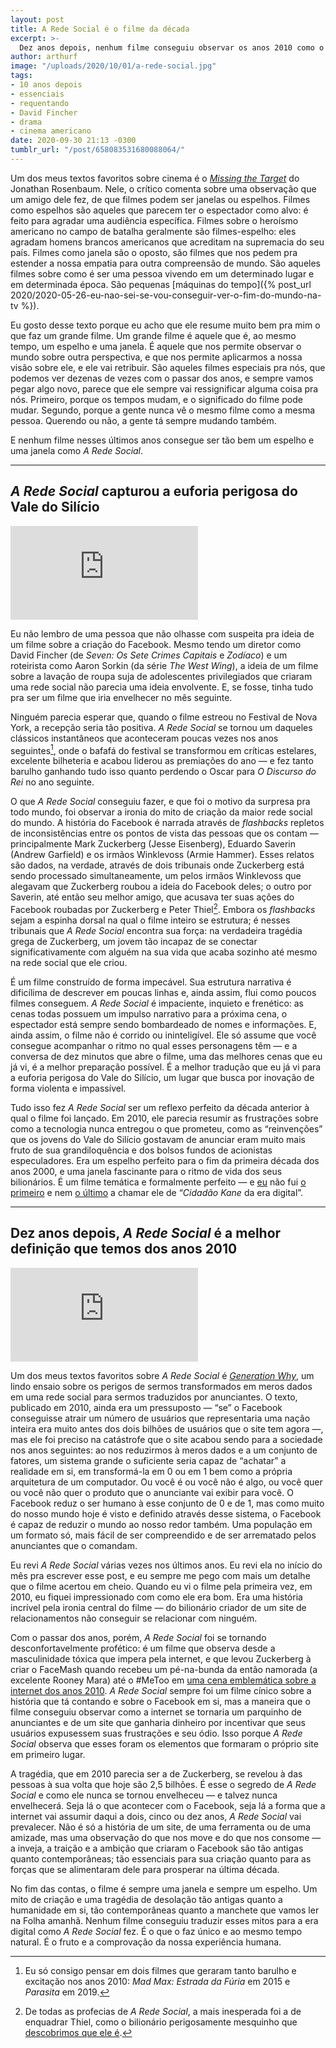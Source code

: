 ```yaml
---
layout: post
title: A Rede Social é o filme da década
excerpt: >-
  Dez anos depois, nenhum filme conseguiu observar os anos 2010 como o “Filme do Facebook”.
author: arthurf
image: "/uploads/2020/10/01/a-rede-social.jpg"
tags:
- 10 anos depois
- essenciais
- requentando
- David Fincher
- drama
- cinema americano
date: 2020-09-30 21:13 -0300
tumblr_url: "/post/658083531680088064/"
---
```

Um dos meus textos favoritos sobre cinema é o [*Missing the Target*](https://www.jonathanrosenbaum.net/2018/02/missing-the-target/) do Jonathan Rosenbaum. Nele, o crítico comenta sobre uma observação que um amigo dele fez, de que filmes podem ser janelas ou espelhos. Filmes como espelhos são aqueles que parecem ter o espectador como alvo: é feito para agradar uma audiência específica. Filmes sobre o heroísmo americano no campo de batalha geralmente são filmes-espelho: eles agradam homens brancos americanos que acreditam na supremacia do seu país. Filmes como janela são o oposto, são filmes que nos pedem pra estender a nossa empatia para outra compreensão de mundo. São aqueles filmes sobre como é ser uma pessoa vivendo em um determinado lugar e em determinada época. São pequenas [máquinas do tempo]({% post_url 2020/2020-05-26-eu-nao-sei-se-vou-conseguir-ver-o-fim-do-mundo-na-tv %}).

Eu gosto desse texto porque eu acho que ele resume muito bem pra mim o que faz um grande filme. Um grande filme é aquele que é, ao mesmo tempo, um espelho e uma janela. É aquele que nos permite observar o mundo sobre outra perspectiva, e que nos permite aplicarmos a nossa visão sobre ele, e ele vai retribuir. São aqueles filmes especiais pra nós, que podemos ver dezenas de vezes com o passar dos anos, e sempre vamos pegar algo novo, parece que ele sempre vai ressignificar alguma coisa pra nós. Primeiro, porque os tempos mudam, e o significado do filme pode mudar. Segundo, porque a gente nunca vê o mesmo filme como a mesma pessoa. Querendo ou não, a gente tá sempre mudando também.

E nenhum filme nesses últimos anos consegue ser tão bem um espelho e uma janela como *A Rede Social*.

***

## *A Rede Social* capturou a euforia perigosa do Vale do Silício

<iframe class="full-width" src="https://www.youtube.com/embed/Qwo1S25s_4k" frameborder="0" allow="accelerometer; autoplay; clipboard-write; encrypted-media; gyroscope; picture-in-picture" allowfullscreen></iframe>

Eu não lembro de uma pessoa que não olhasse com suspeita pra ideia de um filme sobre a criação do Facebook. Mesmo tendo um diretor como David Fincher (de *Seven: Os Sete Crimes Capitais* e *Zodíaco*) e um roteirista como Aaron Sorkin (da série *The West Wing*), a ideia de um filme sobre a lavação de roupa suja de adolescentes privilegiados que criaram uma rede social não parecia uma ideia envolvente. E, se fosse, tinha tudo pra ser um filme que iria envelhecer no mês seguinte.

Ninguém parecia esperar que, quando o filme estreou no Festival de Nova York, a recepção seria tão positiva. *A Rede Social* se tornou um daqueles clássicos instantâneos que aconteceram poucas vezes nos anos seguintes[^1], onde o bafafá do festival se transformou em críticas estelares, excelente bilheteria e acabou liderou as premiações do ano — e fez tanto barulho ganhando tudo isso quanto perdendo o Oscar para *O Discurso do Rei* no ano seguinte.

O que *A Rede Social* conseguiu fazer, e que foi o motivo da surpresa pra todo mundo, foi observar a ironia do mito de criação da maior rede social do mundo. A história do Facebook é narrada através de *flashbacks* repletos de inconsistências entre os pontos de vista das pessoas que os contam — principalmente Mark Zuckerberg (Jesse Eisenberg), Eduardo Saverin (Andrew Garfield) e os irmãos Winklevoss (Armie Hammer). Esses relatos são dados, na verdade, através de dois tribunais onde Zuckerberg está sendo processado simultaneamente, um pelos irmãos Winklevoss que alegavam que Zuckerberg roubou a ideia do Facebook deles; o outro por Saverin, até então seu melhor amigo, que acusava ter suas ações do Facebook roubadas por Zuckerberg e Peter Thiel[^2]. Embora os *flashbacks* sejam a espinha dorsal na qual o filme inteiro se estrutura; é nesses tribunais que *A Rede Social* encontra sua força: na verdadeira tragédia grega de Zuckerberg, um jovem tão incapaz de se conectar significativamente com alguém na sua vida que acaba sozinho até mesmo na rede social que ele criou.

É um filme construído de forma impecável. Sua estrutura narrativa é dificílima de descrever em poucas linhas e, ainda assim, flui como poucos filmes conseguem. *A Rede Social* é impaciente, inquieto e frenético: as cenas todas possuem um impulso narrativo para a próxima cena, o espectador está sempre sendo bombardeado de nomes e informações. E, ainda assim, o filme não é corrido ou ininteligível. Ele só assume que você consegue acompanhar o ritmo no qual esses personagens têm — e a conversa de dez minutos que abre o filme, uma das melhores cenas que eu já vi, é a melhor preparação possível. É a melhor tradução que eu já vi para a euforia perigosa do Vale do Silício, um lugar que busca por inovação de forma violenta e impassível.

Tudo isso fez *A Rede Social* ser um reflexo perfeito da década anterior à qual o filme foi lançado. Em 2010, ele parecia resumir as frustrações sobre como a tecnologia nunca entregou o que prometeu, como as “reinvenções” que os jovens do Vale do Silício gostavam de anunciar eram muito mais fruto de sua grandiloquência e dos bolsos fundos de acionistas especuladores. Era um espelho perfeito para o fim da primeira década dos anos 2000, e uma janela fascinante para o ritmo de vida dos seus bilionários. É um filme temática e formalmente perfeito — e [eu](https://umfilmeumdia.wordpress.com/2013/01/08/a-rede-social-the-social-network-2010/) não fui [o primeiro](https://www.indiewire.com/2010/09/review-the-social-network-228005/) e nem [o último](https://youtu.be/bynULuoHi98) a chamar ele de “*Cidadão Kane* da era digital”.

***

## Dez anos depois, *A Rede Social* é a melhor definição que temos dos anos 2010

<iframe class="full-width" src="https://www.youtube.com/embed/1r4lKhiE794" frameborder="0" allow="accelerometer; autoplay; clipboard-write; encrypted-media; gyroscope; picture-in-picture" allowfullscreen></iframe>

Um dos meus textos favoritos sobre *A Rede Social* é [*Generation Why*](https://www.nybooks.com/articles/2010/11/25/generation-why/), um lindo ensaio sobre os perigos de sermos transformados em meros dados em uma rede social para sermos traduzidos por anunciantes. O texto, publicado em 2010, ainda era um pressuposto — “se” o Facebook conseguisse atrair um número de usuários que representaria uma nação inteira era muito antes dos dois bilhões de usuários que o site tem agora —, mas ele foi preciso na catástrofe que o site acabou sendo para a sociedade nos anos seguintes: ao nos reduzirmos à meros dados e a um conjunto de fatores, um sistema grande o suficiente seria capaz de “achatar” a realidade em si, em transformá-la em 0 ou em 1 bem como a própria arquitetura de um computador. Ou você é ou você não é algo, ou você quer ou você não quer o produto que o anunciante vai exibir para você. O Facebook reduz o ser humano à esse conjunto de 0 e de 1, mas como muito do nosso mundo hoje é visto e definido através desse sistema, o Facebook é capaz de reduzir o mundo ao nosso redor também. Uma população em um formato só, mais fácil de ser compreendido e de ser arrematado pelos anunciantes que o comandam.

Eu revi *A Rede Social* várias vezes nos últimos anos. Eu revi ela no início do mês pra escrever esse post, e eu sempre me pego com mais um detalhe que o filme acertou em cheio. Quando eu vi o filme pela primeira vez, em 2010, eu fiquei impressionado com como ele era bom. Era uma história incrível pela ironia central do filme — do bilionário criador de um site de relacionamentos não conseguir se relacionar com ninguém.

Com o passar dos anos, porém, *A Rede Social* foi se tornando desconfortavelmente profético: é um filme que observa desde a masculinidade tóxica que impera pela internet, e que levou Zuckerberg à criar o FaceMash quando recebeu um pé-na-bunda da então namorada (a excelente Rooney Mara) até o #MeToo em [uma cena emblemática sobre a internet dos anos 2010](https://youtu.be/a53wq2p4iXo). *A Rede Social* sempre foi um filme cínico sobre a história que tá contando e sobre o Facebook em si, mas a maneira que o filme conseguiu observar como a internet se tornaria um parquinho de anunciantes e de um site que ganharia dinheiro por incentivar que seus usuários expusessem suas frustrações e seu ódio. Isso porque *A Rede Social* observa que esses foram os elementos que formaram o próprio site em primeiro lugar.

A tragédia, que em 2010 parecia ser a de Zuckerberg, se revelou à das pessoas à sua volta que hoje são 2,5 bilhões. É esse o segredo de *A Rede Social* e como ele nunca se tornou envelheceu — e talvez nunca envelhecerá. Seja lá o que acontecer com o Facebook, seja lá a forma que a internet vai assumir daqui a dois, cinco ou dez anos, *A Rede Social* vai prevalecer. Não é só a história de um site, de uma ferramenta ou de uma amizade, mas uma observação do que nos move e do que nos consome — a inveja, a traição e a ambição que criaram o Facebook são tão antigas quanto contemporâneas; tão essenciais para sua criação quanto para as forças que se alimentaram dele para prosperar na última década.

No fim das contas, o filme é sempre uma janela e sempre um espelho. Um mito de criação e uma tragédia de desolação tão antigas quanto a humanidade em si, tão contemporâneas quanto a manchete que vamos ler na Folha amanhã. Nenhum filme conseguiu traduzir esses mitos para a era digital como *A Rede Social* fez. É o que o faz único e ao mesmo tempo natural. É o fruto e a comprovação da nossa experiência humana.

[^1]: Eu só consigo pensar em dois filmes que geraram tanto barulho e excitação nos anos 2010: *Mad Max: Estrada da Fúria* em 2015 e *Parasita* em 2019.
[^2]: De todas as profecias de *A Rede Social*, a mais inesperada foi a de enquadrar Thiel, como o bilionário perigosamente mesquinho que [descobrimos que ele é](https://www.theatlantic.com/business/archive/2018/02/hogan-thiel-gawker-trial/554132/).


